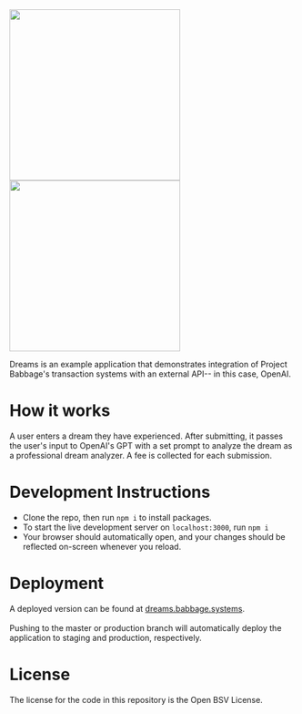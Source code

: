 <img src="https://github.com/p2ppsr/coinflip/assets/16784480/57c3a50e-dd9b-4b8b-837f-b84358d48918" width="300">

<br/>

<img src="https://github.com/p2ppsr/dreams/assets/16784480/dd0dbb4b-5ed4-4326-b40d-6b17809a13b5" width="300">

<p>
  Dreams is an example application that demonstrates integration of Project Babbage's transaction systems with an external
  API-- in this case, OpenAI.
</p>

<h1>How it works</h1>

<p>
  A user enters a dream they have experienced. After submitting, it passes the user's input to OpenAI's GPT with a set prompt to analyze the dream as a professional dream analyzer. A fee is collected for each submission.
</p>

<h1>Development Instructions</h1>
<ul>
  <li>Clone the repo, then run <code>npm i</code> to install packages.</li>
  <li>To start the live development server on <code>localhost:3000</code>, run <code>npm i</code></li>
  <li>Your browser should automatically open, and your changes should be reflected on-screen whenever you reload.</li>
</ul>

<h1>Deployment</h1>
<p>A deployed version can be found at <a href="https://dreams.babbage.systems/">dreams.babbage.systems</a>.
  <br/><br/>
  Pushing to the master or production branch will automatically deploy the application to staging and production, respectively.
</p>

<h1>License</h1>
<p>The license for the code in this repository is the Open BSV License.</p>
